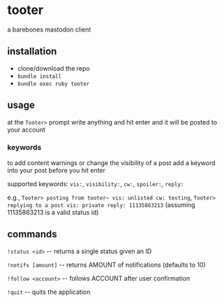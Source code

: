 # tooter

a barebones mastodon client

## installation

- clone/download the repo
- `bundle install`
- `bundle exec ruby tooter`

## usage

at the `Tooter>` prompt write anything and hit enter and it will be posted to your account

### keywords

to add content warnings or change the visibility of a post add a keyword into your post before you hit enter

supported keywords: `vis:`, `visibility:`, `cw:`, `spoiler:`, `reply:`

e.g., `Tooter> posting from tooter~ vis: unlisted cw: testing`, `Tooter> replying to a post vis: private reply: 11135863213` (assuming 11135863213 is a valid status id)

## commands

`!status <id>` -- returns a single status given an ID

`!notifs [amount]` -- returns AMOUNT of notifications (defaults to 10)

`!follow <account>` -- follows ACCOUNT after user confirmation

`!quit` -- quits the application

